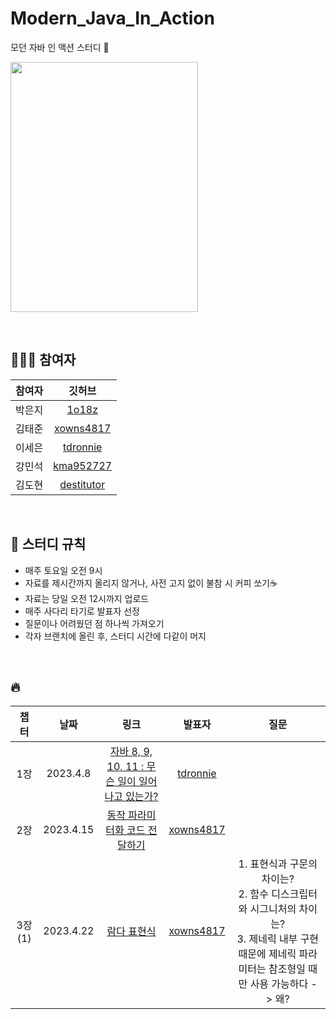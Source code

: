 # Modern_Java_In_Action
모던 자바 인 액션 스터디 📒

<img src="https://user-images.githubusercontent.com/66556716/229256817-cd5f3ecc-2c69-4c9e-8cb3-39eeeb091b90.jpeg" width="300" height="400"/>

&nbsp;
&nbsp;

## 🧑🏻‍💻 참여자  

|참여자|깃허브|
|:---:|:---:|
|박은지|[1o18z](https://github.com/1o18z)|
|김태준|[xowns4817](https://github.com/xowns4817)|
|이세은|[tdronnie](https://github.com/tdronnie)|
|강민석|[kma952727](https://github.com/kma952727)|
|김도현|[destitutor](https://github.com/destitutor)|


&nbsp;
&nbsp;

## 📒 스터디 규칙

- 매주 토요일 오전 9시  
- 자료를 제시간까지 올리지 않거나, 사전 고지 없이 불참 시 커피 쏘기☕️  
- 자료는 당일 오전 12시까지 업로드  
- 매주 사다리 타기로 발표자 선정  
- 질문이나 어려웠던 점 하나씩 가져오기
- 각자 브랜치에 올린 후, 스터디 시간에 다같이 머지  


&nbsp;


## 🔥  


|챕터|날짜|링크|발표자|질문|
|:---:|:---:|:---:|:---:|:---:|
|1장|2023.4.8|[자바 8, 9, 10, 11 : 무슨 일이 일어나고 있는가?](https://github.com/tdronnie/Modern_Java_In_Action/blob/e90402136189788ebcabc71a3836c31013b97ca9/1%EC%9E%A5/%EC%9D%B4%EC%84%B8%EC%9D%80_1%EC%9E%A5.md)|[tdronnie](https://github.com/tdronnie)||
|2장|2023.4.15|[동작 파라미터화 코드 전달하기](https://github.com/1o18z/Modern_Java_In_Action/blob/main/%EA%B9%80%ED%83%9C%EC%A4%80/2%EC%9E%A5.md)|[xowns4817](https://github.com/xowns4817)||
|3장(1)|2023.4.22|[람다 표현식](https://github.com/1o18z/Modern_Java_In_Action/blob/main/%EA%B9%80%ED%83%9C%EC%A4%80/3%EC%9E%A5.md)|[xowns4817](https://github.com/xowns4817)|1. 표현식과 구문의 차이는?<br> 2. 함수 디스크립터와 시그니처의 차이는?<br> 3. 제네릭 내부 구현 때문에 제네릭 파라미터는 참조형일 때만 사용 가능하다 -> 왜?|
